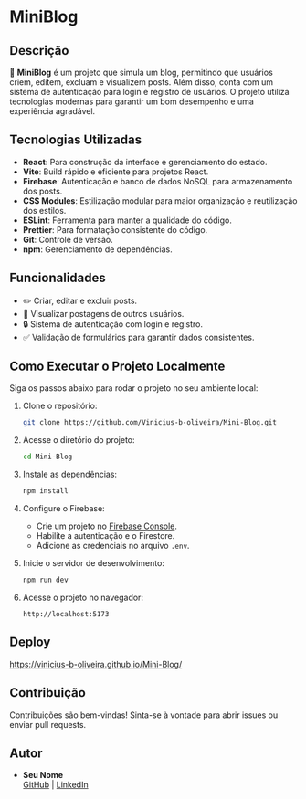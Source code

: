 # MiniBlog

## Descrição

📝 **MiniBlog** é um projeto que simula um blog, permitindo que usuários criem, editem, excluam e visualizem posts. Além disso, conta com um sistema de autenticação para login e registro de usuários. O projeto utiliza tecnologias modernas para garantir um bom desempenho e uma experiência agradável.

## Tecnologias Utilizadas

- **React**: Para construção da interface e gerenciamento do estado.
- **Vite**: Build rápido e eficiente para projetos React.
- **Firebase**: Autenticação e banco de dados NoSQL para armazenamento dos posts.
- **CSS Modules**: Estilização modular para maior organização e reutilização dos estilos.
- **ESLint**: Ferramenta para manter a qualidade do código.
- **Prettier**: Para formatação consistente do código.
- **Git**: Controle de versão.
- **npm**: Gerenciamento de dependências.

## Funcionalidades

- ✏️ Criar, editar e excluir posts.
- 👀 Visualizar postagens de outros usuários.
- 🔒 Sistema de autenticação com login e registro.
- ✅ Validação de formulários para garantir dados consistentes.

## Como Executar o Projeto Localmente

Siga os passos abaixo para rodar o projeto no seu ambiente local:

1. Clone o repositório:
    ```bash
    git clone https://github.com/Vinicius-b-oliveira/Mini-Blog.git
    ```
2. Acesse o diretório do projeto:
    ```bash
    cd Mini-Blog
    ```
3. Instale as dependências:
    ```bash
    npm install
    ```
4. Configure o Firebase:

    - Crie um projeto no [Firebase Console](https://console.firebase.google.com/).
    - Habilite a autenticação e o Firestore.
    - Adicione as credenciais no arquivo `.env`.

5. Inicie o servidor de desenvolvimento:
    ```bash
    npm run dev
    ```
6. Acesse o projeto no navegador:
    ```
    http://localhost:5173
    ```

## Deploy

https://vinicius-b-oliveira.github.io/Mini-Blog/

## Contribuição

Contribuições são bem-vindas! Sinta-se à vontade para abrir issues ou enviar pull requests.

## Autor

- **Seu Nome**  
  [GitHub](https://github.com/Vinicius-b-oliveira) | [LinkedIn](https://www.linkedin.com/in/vinicius-bueno-de-oliveira/)

